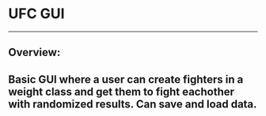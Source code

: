 # UFC GUI

---

## Overview:

Basic GUI where a user can create fighters in a weight class and get them to fight eachother with randomized results. Can save and load data.
---






